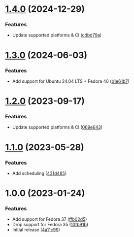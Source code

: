 # [1.4.0](https://github.com/de-it-krachten/ansible-role-lynis/compare/v1.3.0...v1.4.0) (2024-12-29)


### Features

* Update supported platforms & CI ([cdbd79a](https://github.com/de-it-krachten/ansible-role-lynis/commit/cdbd79ab47da5782dbc58bdc516bded79a18d5ac))

# [1.3.0](https://github.com/de-it-krachten/ansible-role-lynis/compare/v1.2.0...v1.3.0) (2024-06-03)


### Features

* Add support for Ubuntu 24.04 LTS + Fedora 40 ([b1e61b7](https://github.com/de-it-krachten/ansible-role-lynis/commit/b1e61b71ba39ff7416856063524983661510b60d))

# [1.2.0](https://github.com/de-it-krachten/ansible-role-lynis/compare/v1.1.0...v1.2.0) (2023-09-17)


### Features

* Update supported platforms & CI ([069e643](https://github.com/de-it-krachten/ansible-role-lynis/commit/069e643c72b3ec899f16dd91f732f7901b764633))

# [1.1.0](https://github.com/de-it-krachten/ansible-role-lynis/compare/v1.0.0...v1.1.0) (2023-05-28)


### Features

* Add scheduling ([431d485](https://github.com/de-it-krachten/ansible-role-lynis/commit/431d485f25303653bfbb3db76dd4888fc796d9ec))

# 1.0.0 (2023-01-24)


### Features

* Add support for Fedora 37 ([ffb02d5](https://github.com/de-it-krachten/ansible-role-lynis/commit/ffb02d5cd0d79e64f18bf074ff454014158ad7dc))
* Drop support for Fedora 35 ([10fb91b](https://github.com/de-it-krachten/ansible-role-lynis/commit/10fb91b06398230f654e67a4b1290a957f527a65))
* Initial release ([4a11c99](https://github.com/de-it-krachten/ansible-role-lynis/commit/4a11c99858d7b435d30dc6314c3af9afa98cf5b9))
